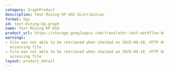 ```yaml
---
category: GraphProduct
description: Text Mining KP KGX distribution
format: kgx
id: text-mining-kp.graph
name: Text Mining KP KGX
product_url: https://storage.googleapis.com/translator-text-workflow-dev-public/kgx/UniProt/targeted_assertions.tar.gz
warnings:
- File was not able to be retrieved when checked on 2025-09-10_ HTTP 404 error when
  accessing file
- File was not able to be retrieved when checked on 2025-09-10_ HTTP 404 error when
  accessing file
layout: product_detail
---
```

